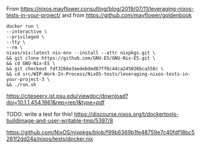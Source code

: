 


From https://nixos.mayflower.consulting/blog/2019/07/11/leveraging-nixos-tests-in-your-project/
and from https://github.com/mayflower/goldenbook


```
docker run \
--interactive \
--privileged \
--tty \
--rm \
nixos/nix:latest nix-env --install --attr nixpkgs.git \
&& git clone https://github.com/GNU-ES/GNU-Nix-ES.git \
&& cd GNU-Nix-ES \
&& git checkout fdf3266e3aedebded87ff6c44ca245026bca558c \
&& cd src/WIP-Work-In-Process/NixOS-tests/leveraging-nixos-tests-in-your-project-3 \
&& ./run.sh
```


https://citeseerx.ist.psu.edu/viewdoc/download?doi=10.1.1.454.1861&rep=rep1&type=pdf

TODO: write a test for this!
https://discourse.nixos.org/t/dockertools-buildimage-and-user-writable-tmp/5397/8


https://github.com/NixOS/nixpkgs/blob/f99b6369b1fe48759e7c40fdf18bc5281f2dd24a/nixos/tests/docker.nix

